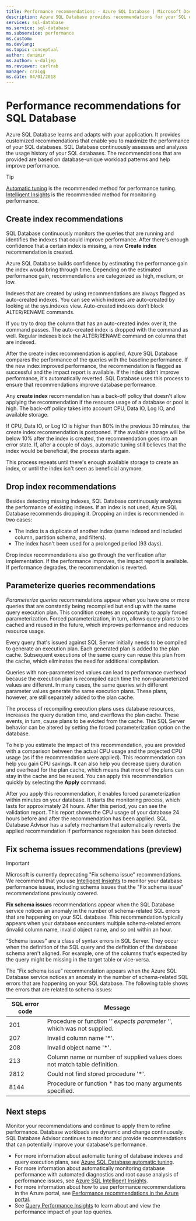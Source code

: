 ```yaml
---
title: Performance recommendations - Azure SQL Database | Microsoft Docs
description: Azure SQL Database provides recommendations for your SQL databases that can improve current query performance.
services: sql-database
ms.service: sql-database
ms.subservice: performance
ms.custom: 
ms.devlang: 
ms.topic: conceptual
author: danimir
ms.author: v-daljep
ms.reviewer: carlrab
manager: craigg 
ms.date: 04/01/2018
---
```

# Performance recommendations for SQL Database

Azure SQL Database learns and adapts with your application. It provides customized recommendations that enable you to maximize the performance of your SQL databases. SQL Database continuously assesses and analyzes the usage history of your SQL databases. The recommendations that are provided are based on database-unique workload patterns and help improve performance.

> [!TIP]
> [Automatic tuning](sql-database-automatic-tuning.md) is the recommended method for performance tuning. [Intelligent Insights](sql-database-intelligent-insights.md) is the recommended method for monitoring performance. 
>

## Create index recommendations
SQL Database continuously monitors the queries that are running and identifies the indexes that could improve performance. After there's enough confidence that a certain index is missing, a new **Create index** recommendation is created.

 Azure SQL Database builds confidence by estimating the performance gain the index would bring through time. Depending on the estimated performance gain, recommendations are categorized as high, medium, or low. 

Indexes that are created by using recommendations are always flagged as auto-created indexes. You can see which indexes are auto-created by looking at the sys.indexes view. Auto-created indexes don’t block ALTER/RENAME commands. 

If you try to drop the column that has an auto-created index over it, the command passes. The auto-created index is dropped with the command as well. Regular indexes block the ALTER/RENAME command on columns that are indexed.

After the create index recommendation is applied, Azure SQL Database compares the performance of the queries with the baseline performance. If the new index improved performance, the recommendation is flagged as successful and the impact report is available. If the index didn’t improve performance, it's automatically reverted. SQL Database uses this process to ensure that recommendations improve database performance.

Any **create index** recommendation has a back-off policy that doesn't allow applying the recommendation if the resource usage of a database or pool is high. The back-off policy takes into account CPU, Data IO, Log IO, and available storage. 

If CPU, Data IO, or Log IO is higher than 80% in the previous 30 minutes, the create index recommendation is postponed. If the available storage will be below 10% after the index is created, the recommendation goes into an error state. If, after a couple of days, automatic tuning still believes that the index would be beneficial, the process starts again. 

This process repeats until there's enough available storage to create an index, or until the index isn't seen as beneficial anymore.

## Drop index recommendations
Besides detecting missing indexes, SQL Database continuously analyzes the performance of existing indexes. If an index is not used, Azure SQL Database recommends dropping it. Dropping an index is recommended in two cases:
* The index is a duplicate of another index (same indexed and included column, partition schema, and filters).
* The index hasn't been used for a prolonged period (93 days).

Drop index recommendations also go through the verification after implementation. If the performance improves, the impact report is available. If performance degrades, the recommendation is reverted.


## Parameterize queries recommendations
*Parameterize queries* recommendations appear when you have one or more queries that are constantly being recompiled but end up with the same query execution plan. This condition creates an opportunity to apply forced parameterization. Forced parameterization, in turn, allows query plans to be cached and reused in the future, which improves performance and reduces resource usage. 

Every query that's issued against SQL Server initially needs to be compiled to generate an execution plan. Each generated plan is added to the plan cache. Subsequent executions of the same query can reuse this plan from the cache, which eliminates the need for additional compilation. 

Queries with non-parameterized values can lead to performance overhead because the execution plan is recompiled each time the non-parameterized values are different. In many cases, the same queries with different parameter values generate the same execution plans. These plans, however, are still separately added to the plan cache. 

The process of recompiling execution plans uses database resources, increases the query duration time, and overflows the plan cache. These events, in turn, cause plans to be evicted from the cache. This SQL Server behavior can be altered by setting the forced parameterization option on the database. 

To help you estimate the impact of this recommendation, you are provided with a comparison between the actual CPU usage and the projected CPU usage (as if the recommendation were applied). This recommendation can help you gain CPU savings. It can also help you decrease query duration and overhead for the plan cache, which means that more of the plans can stay in the cache and be reused. You can apply this recommendation quickly by selecting the **Apply** command. 

After you apply this recommendation, it enables forced parameterization within minutes on your database. It starts the monitoring process, which lasts for approximately 24 hours. After this period, you can see the validation report. This report shows the CPU usage of your database 24 hours before and after the recommendation has been applied. SQL Database Advisor has a safety mechanism that automatically reverts the applied recommendation if performance regression has been detected.

## Fix schema issues recommendations (preview)

> [!IMPORTANT]
> Microsoft is currently deprecating "Fix schema issue" recommendations. We recommend that you use [Intelligent Insights](sql-database-intelligent-insights.md) to monitor  your database performance issues, including schema issues that the "Fix schema issue" recommendations previously covered.
> 

**Fix schema issues** recommendations appear when the SQL Database service notices an anomaly in the number of schema-related SQL errors that are happening on your SQL database. This recommendation typically appears when your database encounters multiple schema-related errors (invalid column name, invalid object name, and so on) within an hour.

“Schema issues” are a class of syntax errors in SQL Server. They occur when the definition of the SQL query and the definition of the database schema aren't aligned. For example, one of the columns that's expected by the query might be missing in the target table or vice-versa. 

The “Fix schema issue” recommendation appears when the Azure SQL Database service notices an anomaly in the number of schema-related SQL errors that are happening on your SQL database. The following table shows the errors that are related to schema issues:

| SQL error code | Message |
| --- | --- |
| 201 |Procedure or function '*' expects parameter '*', which was not supplied. |
| 207 |Invalid column name '*'. |
| 208 |Invalid object name '*'. |
| 213 |Column name or number of supplied values does not match table definition. |
| 2812 |Could not find stored procedure '*'. |
| 8144 |Procedure or function * has too many arguments specified. |

## Next steps
Monitor your recommendations and continue to apply them to refine performance. Database workloads are dynamic and change continuously. SQL Database Advisor continues to monitor and provide recommendations that can potentially improve your database's performance. 

* For more information about automatic tuning of database indexes and query execution plans, see [Azure SQL Database automatic tuning](sql-database-automatic-tuning.md).
* For more information about automatically monitoring database performance with automated diagnostics and root cause analysis of performance issues, see [Azure SQL Intelligent Insights](sql-database-intelligent-insights.md).
*  For more information about how to use performance recommendations in the Azure portal, see [Performance recommendations in the Azure portal](sql-database-advisor-portal.md).
* See [Query Performance Insights](sql-database-query-performance.md) to learn about and view the performance impact of your top queries.


